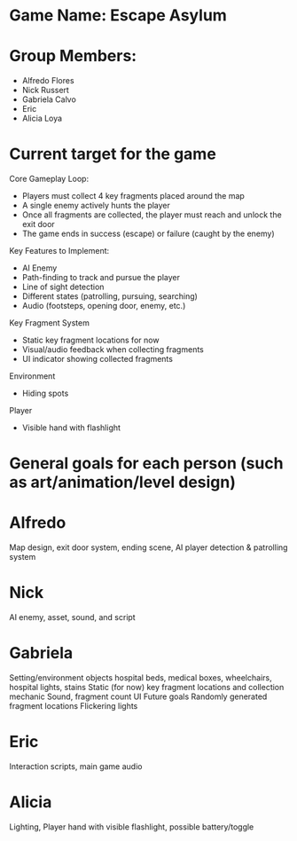 # Game Name: Escape Asylum
# Group Members:
- Alfredo Flores
- Nick Russert
- Gabriela Calvo
- Eric
- Alicia Loya
# Current target for the game
Core Gameplay Loop:
- Players must collect 4 key fragments placed around the map
- A single enemy actively hunts the player
- Once all fragments are collected, the player must reach and unlock the exit door
- The game ends in success (escape) or failure (caught by the enemy)

Key Features to Implement:
- AI Enemy
- Path-finding to track and pursue the player
- Line of sight detection
- Different states (patrolling, pursuing, searching)
- Audio (footsteps, opening door, enemy, etc.)

Key Fragment System 
- Static key fragment locations for now
- Visual/audio feedback when collecting fragments
- UI indicator showing collected fragments

Environment
- Hiding spots

Player 
- Visible hand with flashlight
# General goals for each person (such as art/animation/level design)
# Alfredo
Map design, exit door system, ending scene, AI player detection & patrolling system
# Nick
AI enemy, asset, sound, and script 
# Gabriela
Setting/environment objects 
hospital beds, medical boxes, wheelchairs, hospital lights, stains
Static (for now) key fragment locations and collection mechanic
Sound, fragment count UI
Future goals
Randomly generated fragment locations
Flickering lights

# Eric
Interaction scripts, main game audio
# Alicia
Lighting, Player hand with visible flashlight, possible battery/toggle
